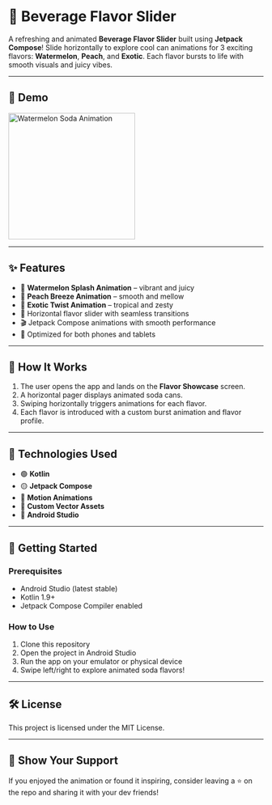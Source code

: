 # 🥤 Beverage Flavor Slider

A refreshing and animated **Beverage Flavor Slider** built using **Jetpack Compose**! Slide horizontally to explore cool can animations for 3 exciting flavors: **Watermelon**, **Peach**, and **Exotic**. Each flavor bursts to life with smooth visuals and juicy vibes.

---

## 📸 Demo

<img src="https://github.com/user-attachments/assets/905f6bd9-2222-48fd-aa4d-1011f2cafc43" alt="Watermelon Soda Animation" width="250">

---

## ✨ Features

- 🍉 **Watermelon Splash Animation** – vibrant and juicy
- 🍑 **Peach Breeze Animation** – smooth and mellow
- 🌴 **Exotic Twist Animation** – tropical and zesty
- 🎨 Horizontal flavor slider with seamless transitions
- 🎬 Jetpack Compose animations with smooth performance
- 📱 Optimized for both phones and tablets

---

## 🧩 How It Works

1. The user opens the app and lands on the **Flavor Showcase** screen.
2. A horizontal pager displays animated soda cans.
3. Swiping horizontally triggers animations for each flavor.
4. Each flavor is introduced with a custom burst animation and flavor profile.

---

## 📌 Technologies Used

- 🟢 **Kotlin**
- 🟡 **Jetpack Compose**
- 🧃 **Motion Animations**
- 🎨 **Custom Vector Assets**
- 🔵 **Android Studio**

---

## 🚀 Getting Started

### Prerequisites

- Android Studio (latest stable)
- Kotlin 1.9+
- Jetpack Compose Compiler enabled

### How to Use

1. Clone this repository
2. Open the project in Android Studio
3. Run the app on your emulator or physical device
4. Swipe left/right to explore animated soda flavors!

---

## 🛠️ License

This project is licensed under the MIT License.

---

## 🌟 Show Your Support

If you enjoyed the animation or found it inspiring, consider leaving a ⭐ on the repo and sharing it with your dev friends!
